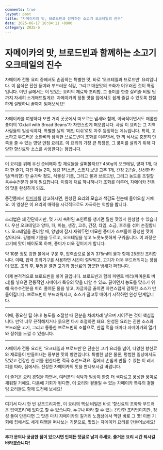 ```yaml
---
comments: true
layout: post
title: "자메이카의 맛, 브로드빈과 함께하는 소고기 오크테일의 진수"
date: 2025-06-17 10:04:11 +0900
category: 2025-6
---
```


# 자메이카의 맛, 브로드빈과 함께하는 소고기 오크테일의 진수

자메이카 전통 요리 중에서도 손꼽히는 특별한 맛, 바로 ‘오크테일과 브로드빈’ 요리입니다. 이 음식은 진한 풍미와 부드러운 식감, 그리고 매운맛의 조화가 어우러진 것이 특징입니다. 이번 글에서는 이 맛있는 요리의 재료와 조리법, 그 풍미를 한층 살려줄 비밀 팁까지 자세히 소개해드릴게요. 자메이카의 정통 맛을 집에서도 쉽게 즐길 수 있도록 친절하게 설명하니 끝까지 읽어보세요!

---

자메이카를 여행하다 보면 거리 곳곳에서 떠오르는 냄새와 함께, 이국적이면서도 매콤한 풍미의 ‘Oxtail with Broad Beans’가 자연스럽게 떠오릅니다. 사실 이 요리는 그 지역 사람들의 일상식이자, 특별한 날의 ‘메인 디쉬’로도 자주 등장하는 메뉴입니다. 특히, 고소하고 부드러운 소한뼈와 담백한 브로드빈이 조화를 이루면서, 한 끼 식사로 충분히 만족을 줄 수 있는 영양 만점 요리죠. 이 요리의 가장 큰 특징은, 그 풍미를 살리기 위해 다양한 향신료와 소스를 사용한다는 점입니다.  

---

이 요리를 위해 우선 준비해야 할 재료들을 살펴볼까요? 450g의 오크테일, 양파 1개, 대파 한 줄기, 다진 마늘 2쪽, 생강 1티스푼, 스코치 보넷 고추 1개, 간장 2큰술, 신선한 타임(백리향) 한 숟가락 정도, 식물성 기름, 그리고 물과 브로드빈, 그리고 농도를 조절할 옥수수전분과 물이 필요합니다. 이렇게 재료 하나하나가 조화를 이루어, 자메이카 전통의 맛을 완성하게 되죠.

중간쯤에서 [이미지](https://www.themealdb.com/images/media/meals/1520083578.jpg)를 참고하시면, 완성된 요리의 모습과 색감도 한눈에 들어오실 거예요. 이 영상은 이 요리의 매력을 시각적으로도 자극하는 역할을 합니다.

---

조리법은 꽤 간단하지만, 몇 가지 숙련된 포인트를 챙기면 훨씬 맛있게 완성할 수 있습니다. 우선 오크테일과 양파, 파, 마늘, 생강, 고추, 간장, 타임, 소금, 후추를 섞어 손질합니다. 오크테일을 준비할 때, 양념에 잠시 재워두면 미묘한 풍미가 스며들어 풍성한 맛이 살아나요. 강불에 기름을 두르고, 오크테일을 넣고 노릇노릇하게 구워줍니다. 이 과정은 고기에 맛이 배이도록 하며, 풍미가 더욱 깊어지게 합니다.

약 10분 정도 강한 불에서 구운 후, 압력솥으로 옮겨 375ml의 물과 함께 25분간 조리합니다. 이때, 압력 조리기구를 사용하면 시간이 절약되고, 고기가 더욱 부드러워지는 장점이 있죠. 조리 후, 뚜껑을 열면 고기와 향신료의 향긋한 냄새가 퍼집니다.

이제 본격적으로 브로드빈을 넣어 끓입니다. 브로드빈과 함께 피멘토 베리(파마운트 버리)를 넣으면 전통적인 자메이카 특유의 맛을 더할 수 있죠. 끓이면서 농도를 맞추기 위해 옥수수전분을 미리 풀어둔 물을 넣고, 자글자글 끓이면 자연스럽게 걸쭉한 소스가 만들어집니다. 브로드빈이 부드러워지고, 소스가 골고루 배이기 시작하면 완성 단계입니다.

---

이때, 중요한 팁 하나! 농도를 조절할 때 전분을 차례차례 넣으며 저어주는 것이 핵심입니다. 만약 너무 끈적해지거나 묽으면 다시 조절하면 돼요. 완성된 요리는 진한 소스와 부드러운 고기, 그리고 통통한 브로드빈의 조합으로, 한입 먹을 때마다 자메이카의 열기와 정취를 느낄 수 있습니다.

---

자메이카 전통 요리인 ‘오크테일과 브로드빈’은 단순한 고기 요리를 넘어, 다양한 향신료와 재료들이 만들어내는 풍부한 맛의 향연입니다. 특별한 날은 물론, 평범한 일상에서도 맛있고 건강한 한 끼를 원한다면 적극 추천드려요. 집에서 손쉽게 만들 수 있는 이 레시피를 따라, 집에서도 진정한 자메이카의 맛을 만나보시길 바랍니다.

이 즐거운 요리 경험을 하면서, 여러분의 식탁과 일상이 한층 더 색다르고 풍성한 풍미로 채워질 거예요. 다음에 기회가 된다면, 이 요리와 곁들일 수 있는 자메이카 특유의 곁들임 요리들도 함께 도전해 보세요!

---

여기서 다시 한 번 강조드리자면, 이 요리의 핵심 비밀은 바로 ‘향신료의 조화와 부드러운 압력조리’에 있다고 할 수 있습니다. 누구나 따라 할 수 있는 간단한 조리법이지만, 정성 들여 만든다면 그 맛은 마치 자메이카의 길거리 노점상에서 먹던 바로 그 맛! 이번 기회에 집에서도 세계 여행을 떠나보는 기분으로, 맛있는 자메이카 요리를 만들어보세요!

---
**추가 문의나 궁금한 점이 있으시면 언제든 댓글로 남겨 주세요. 즐거운 요리 시간 되시길 바라겠습니다!**
